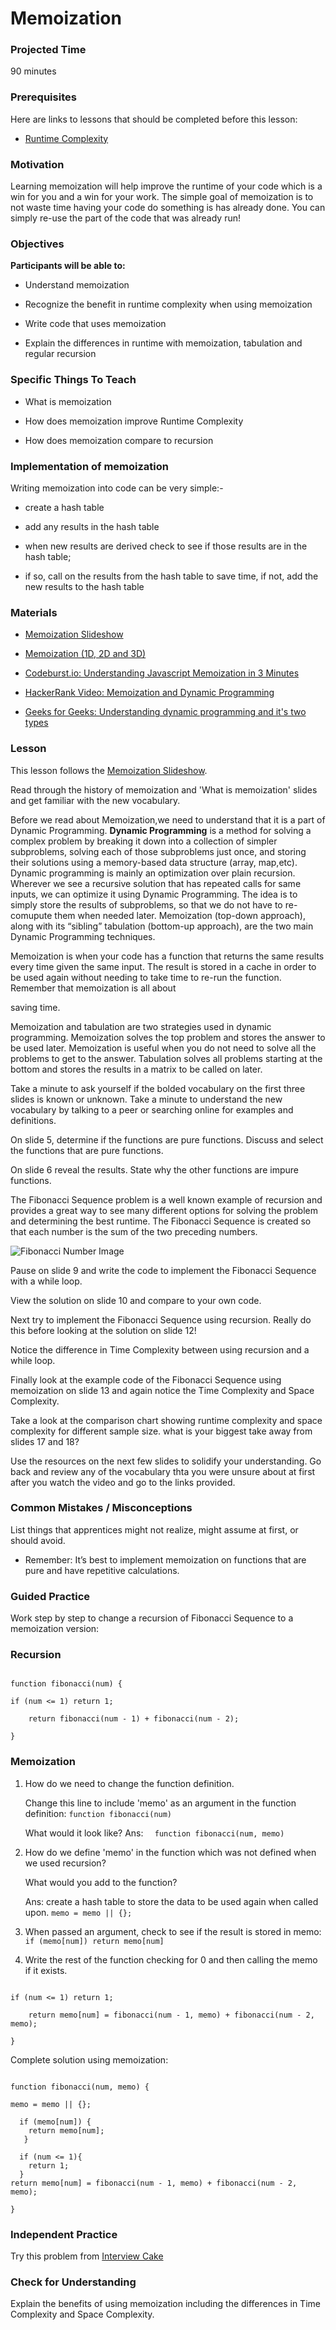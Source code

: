 # Memoization

  ### Projected Time

  90 minutes

  ### Prerequisites

  Here are links to lessons that should be completed before this lesson:

  -  [Runtime Complexity](/runtime-complexity/runtime-complexity.md)

  ### Motivation

  Learning memoization will help improve the runtime of your code which is a win for you and a win for your work.
The simple goal of memoization is to not waste time having your code do something is has already done. You can simply re-use the part of the code that was already run!

  ### Objectives

  **Participants will be able to:**

- Understand memoization

- Recognize the benefit in runtime complexity when using memoization

- Write code that uses memoization

- Explain the differences in runtime with memoization, tabulation and regular recursion

 ### Specific Things To Teach

 - What is memoization

- How does memoization improve Runtime Complexity

- How does memoization compare to recursion

### Implementation of  memoization
Writing memoization into code can be very simple:-

- create a hash table

- add any results in the hash table

- when new results are derived check to see if those results are in the hash table;

- if so, call on the results from the hash table to save time, if not, add the new results to the hash table

### Materials

  -  [Memoization Slideshow](https://docs.google.com/presentation/d/1BipDMgjZd3u-QsrPNCljH-Wv2l3tYRAUz8LWnxzt4s8/edit#slide=id.p)

-  [Memoization (1D, 2D and 3D)](https://www.geeksforgeeks.org/memoization-1d-2d-and-3d/)

-  [Codeburst.io: Understanding Javascript Memoization in 3 Minutes](https://codeburst.io/understanding-memoization-in-3-minutes-2e58daf33a19)

-  [HackerRank Video: Memoization and Dynamic Programming](https://youtu.be/P8Xa2BitN3I)

-  [Geeks for Geeks: Understanding dynamic programming and it's two types](https://www.geeksforgeeks.org/tabulation-vs-memoizatation/)

  

### Lesson

  

This lesson follows the [Memoization Slideshow](https://docs.google.com/presentation/d/1BipDMgjZd3u-QsrPNCljH-Wv2l3tYRAUz8LWnxzt4s8/edit#slide=id.p).

  

Read through the history of memoization and 'What is memoization' slides and get familiar with the new vocabulary.

  

Before we read about Memoization,we need to understand that it is a part of Dynamic Programming. **Dynamic Programming** is a method for solving a complex problem by breaking it down into a collection of simpler subproblems, solving each of those subproblems just once, and storing their solutions using a memory-based data structure (array, map,etc). Dynamic programming is mainly an optimization over plain recursion. Wherever we see a recursive solution that has repeated calls for same inputs, we can optimize it using Dynamic Programming. The idea is to simply store the results of subproblems, so that we do not have to re-comupute them when needed later. Memoization (top-down approach), along with its “sibling” tabulation (bottom-up approach), are the two main Dynamic Programming techniques.

  

Memoization is when your code has a function that returns the same results every time given the same input. The result is stored in a cache in order to be used again without needing to take time to re-run the function. Remember that memoization is all about

saving time.

  

Memoization and tabulation are two strategies used in dynamic programming. Memoization solves the top problem and stores the answer to be used later. Memoization is useful when you do not need to solve all the problems to get to the answer. Tabulation solves all problems starting at the bottom and stores the results in a matrix to be called on later.

  

Take a minute to ask yourself if the bolded vocabulary on the first three slides is known or unknown. Take a minute to understand the new vocabulary by talking to a peer or searching online for examples and definitions.

  

On slide 5, determine if the functions are pure functions. Discuss and select the functions that
are pure functions. 

On slide 6 reveal the results. State why the other functions are impure functions.

  

The Fibonacci Sequence problem is a well known example of recursion and provides a great way to see many different options for solving the problem and determining the best runtime. The Fibonacci Sequence is created so that each number is the sum of the two preceding numbers.

![Fibonacci Number Image](/curriculum/runtime-complexity/34_21-FibonacciBlocks.png)

Pause on slide 9 and write the code to implement the Fibonacci Sequence with a while loop.

  

View the solution on slide 10 and compare to your own code.

  

Next try to implement the Fibonacci Sequence using recursion. Really do this before looking at the solution on slide 12!

  

Notice the difference in Time Complexity between using recursion and a while loop.

  

Finally look at the example code of the Fibonacci Sequence using memoization on slide 13 and again notice the Time Complexity and Space Complexity.

  

Take a look at the comparison chart showing runtime complexity and space complexity for different sample size. what is your biggest take away from slides 17 and 18?

  

Use the resources on the next few slides to solidify your understanding. Go back and review any of the vocabulary thta you were unsure about at first after you watch the video and go to the links provided.

  

### Common Mistakes / Misconceptions

  

List things that apprentices might not realize, might assume at first, or should avoid.

  

- Remember: It’s best to implement memoization on functions that are pure and have repetitive calculations.

  
  

### Guided Practice

  

Work step by step to change a recursion of Fibonacci Sequence to a memoization version:

  

### Recursion

```

function fibonacci(num) {

if (num <= 1) return 1;

    return fibonacci(num - 1) + fibonacci(num - 2);

}

```

### Memoization
1. How do we need to change the function definition.
     
     Change this line to include 'memo' as an argument in the function definition:
         ```function fibonacci(num)```

    What would it look like?
    Ans:
```  function fibonacci(num, memo)```


 2. How do we define 'memo' in the function which was not defined when we used recursion?

    What would you add to the function?

    Ans: create a hash table to store the data to be used again when called upon.
```memo = memo || {};```

  

3. When passed an argument, check to see if the result is stored in memo:
```if (memo[num]) return memo[num]```

  

4. Write the rest of the function checking for 0 and then calling the memo if it exists.

  

```

if (num <= 1) return 1;

    return memo[num] = fibonacci(num - 1, memo) + fibonacci(num - 2, memo);

}

```

Complete solution using memoization:

```

function fibonacci(num, memo) {

memo = memo || {};

  if (memo[num]) {
    return memo[num];
   }
   
  if (num <= 1){ 
    return 1;
  }
return memo[num] = fibonacci(num - 1, memo) + fibonacci(num - 2, memo);

}

```

  

### Independent Practice

  

Try this problem from [Interview Cake](https://www.interviewcake.com/question/java/coin)

  

### Check for Understanding

  

Explain the benefits of using memoization including the differences in Time Complexity and Space Complexity.